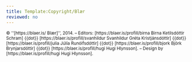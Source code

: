```yaml
---
title: Template:Copyright/Blær
reviewed: no
---
```

<vocabulary>
</vocabulary>
<small class="small-text-block">
&copy; ''[https://blaer.is/ Blær]'', 2014. –
Editors:
[https://blaer.is/profill/birna Birna Ketilsdóttir Schram] {{dot}}
[https://blaer.is/profill/svanhildur Svanhildur Gréta Kristjánsdóttir] {{dot}}
[https://blaer.is/profill/julia Júlía Runólfsdóttir] {{dot}}
[https://blaer.is/profill/bjork Björk Brynjarsdóttir] {{dot}}
[https://blaer.is/profill/hugi Hugi Hlynsson]. –
Design by [https://blaer.is/profill/hugi Hugi Hlynsson].
</small>


